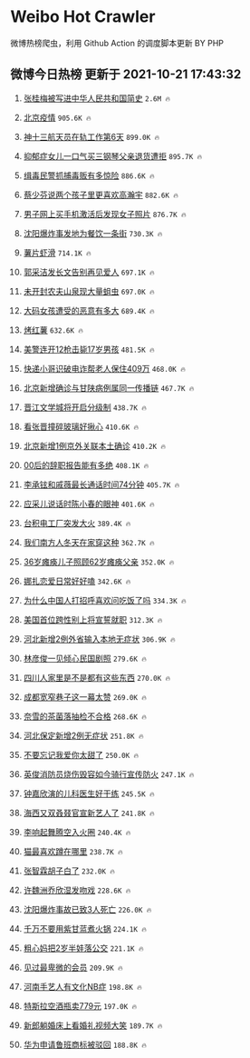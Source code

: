# Weibo Hot Crawler 



微博热榜爬虫，利用 Github Action 的调度脚本更新 BY PHP 


## 微博今日热榜 更新于 2021-10-21 17:43:32 
1. [张桂梅被写进中华人民共和国简史](https://s.weibo.com/weibo?q=%23%E5%BC%A0%E6%A1%82%E6%A2%85%E8%A2%AB%E5%86%99%E8%BF%9B%E4%B8%AD%E5%8D%8E%E4%BA%BA%E6%B0%91%E5%85%B1%E5%92%8C%E5%9B%BD%E7%AE%80%E5%8F%B2%23&Refer=top) `2.6M 🔥` 

1. [北京疫情](https://s.weibo.com/weibo?q=%E5%8C%97%E4%BA%AC%E7%96%AB%E6%83%85&Refer=top) `905.6K 🔥` 

1. [神十三航天员在轨工作第6天](https://s.weibo.com/weibo?q=%23%E7%A5%9E%E5%8D%81%E4%B8%89%E8%88%AA%E5%A4%A9%E5%91%98%E5%9C%A8%E8%BD%A8%E5%B7%A5%E4%BD%9C%E7%AC%AC6%E5%A4%A9%23&Refer=top) `899.0K 🔥` 

1. [抑郁症女儿一口气买三钢琴父亲退货遭拒](https://s.weibo.com/weibo?q=%23%E6%8A%91%E9%83%81%E7%97%87%E5%A5%B3%E5%84%BF%E4%B8%80%E5%8F%A3%E6%B0%94%E4%B9%B0%E4%B8%89%E9%92%A2%E7%90%B4%E7%88%B6%E4%BA%B2%E9%80%80%E8%B4%A7%E9%81%AD%E6%8B%92%23&Refer=top) `895.7K 🔥` 

1. [缉毒民警抓捕毒贩有多惊险](https://s.weibo.com/weibo?q=%23%E7%BC%89%E6%AF%92%E6%B0%91%E8%AD%A6%E6%8A%93%E6%8D%95%E6%AF%92%E8%B4%A9%E6%9C%89%E5%A4%9A%E6%83%8A%E9%99%A9%23&Refer=top) `886.6K 🔥` 

1. [蔡少芬说两个孩子里更喜欢高瀚宇](https://s.weibo.com/weibo?q=%23%E8%94%A1%E5%B0%91%E8%8A%AC%E8%AF%B4%E4%B8%A4%E4%B8%AA%E5%AD%A9%E5%AD%90%E9%87%8C%E6%9B%B4%E5%96%9C%E6%AC%A2%E9%AB%98%E7%80%9A%E5%AE%87%23&Refer=top) `882.6K 🔥` 

1. [男子网上买手机激活后发现女子照片](https://s.weibo.com/weibo?q=%23%E7%94%B7%E5%AD%90%E7%BD%91%E4%B8%8A%E4%B9%B0%E6%89%8B%E6%9C%BA%E6%BF%80%E6%B4%BB%E5%90%8E%E5%8F%91%E7%8E%B0%E5%A5%B3%E5%AD%90%E7%85%A7%E7%89%87%23&Refer=top) `876.7K 🔥` 

1. [沈阳爆炸事发地为餐饮一条街](https://s.weibo.com/weibo?q=%23%E6%B2%88%E9%98%B3%E7%88%86%E7%82%B8%E4%BA%8B%E5%8F%91%E5%9C%B0%E4%B8%BA%E9%A4%90%E9%A5%AE%E4%B8%80%E6%9D%A1%E8%A1%97%23&Refer=top) `730.3K 🔥` 

1. [薯片虾滑](https://s.weibo.com/weibo?q=%23%E8%96%AF%E7%89%87%E8%99%BE%E6%BB%91%23&Refer=top) `714.1K 🔥` 

1. [郭采洁发长文告别再见爱人](https://s.weibo.com/weibo?q=%23%E9%83%AD%E9%87%87%E6%B4%81%E5%8F%91%E9%95%BF%E6%96%87%E5%91%8A%E5%88%AB%E5%86%8D%E8%A7%81%E7%88%B1%E4%BA%BA%23&Refer=top) `697.1K 🔥` 

1. [未开封农夫山泉现大量蛆虫](https://s.weibo.com/weibo?q=%23%E6%9C%AA%E5%BC%80%E5%B0%81%E5%86%9C%E5%A4%AB%E5%B1%B1%E6%B3%89%E7%8E%B0%E5%A4%A7%E9%87%8F%E8%9B%86%E8%99%AB%23&Refer=top) `697.0K 🔥` 

1. [大码女孩遭受的恶意有多大](https://s.weibo.com/weibo?q=%23%E5%A4%A7%E7%A0%81%E5%A5%B3%E5%AD%A9%E9%81%AD%E5%8F%97%E7%9A%84%E6%81%B6%E6%84%8F%E6%9C%89%E5%A4%9A%E5%A4%A7%23&Refer=top) `689.4K 🔥` 

1. [烤红薯](https://s.weibo.com/weibo?q=%E7%83%A4%E7%BA%A2%E8%96%AF&Refer=top) `632.6K 🔥` 

1. [美警连开12枪击毙17岁男孩](https://s.weibo.com/weibo?q=%23%E7%BE%8E%E8%AD%A6%E8%BF%9E%E5%BC%8012%E6%9E%AA%E5%87%BB%E6%AF%9917%E5%B2%81%E7%94%B7%E5%AD%A9%23&Refer=top) `481.5K 🔥` 

1. [快递小哥识破电诈帮老人保住409万](https://s.weibo.com/weibo?q=%23%E5%BF%AB%E9%80%92%E5%B0%8F%E5%93%A5%E8%AF%86%E7%A0%B4%E7%94%B5%E8%AF%88%E5%B8%AE%E8%80%81%E4%BA%BA%E4%BF%9D%E4%BD%8F409%E4%B8%87%23&Refer=top) `468.0K 🔥` 

1. [北京新增确诊与甘陕病例属同一传播链](https://s.weibo.com/weibo?q=%23%E5%8C%97%E4%BA%AC%E6%96%B0%E5%A2%9E%E7%A1%AE%E8%AF%8A%E4%B8%8E%E7%94%98%E9%99%95%E7%97%85%E4%BE%8B%E5%B1%9E%E5%90%8C%E4%B8%80%E4%BC%A0%E6%92%AD%E9%93%BE%23&Refer=top) `467.7K 🔥` 

1. [晋江文学城将开启分级制](https://s.weibo.com/weibo?q=%23%E6%99%8B%E6%B1%9F%E6%96%87%E5%AD%A6%E5%9F%8E%E5%B0%86%E5%BC%80%E5%90%AF%E5%88%86%E7%BA%A7%E5%88%B6%23&Refer=top) `438.7K 🔥` 

1. [看张晋撞碎玻璃好揪心](https://s.weibo.com/weibo?q=%23%E7%9C%8B%E5%BC%A0%E6%99%8B%E6%92%9E%E7%A2%8E%E7%8E%BB%E7%92%83%E5%A5%BD%E6%8F%AA%E5%BF%83%23&Refer=top) `410.6K 🔥` 

1. [北京新增1例京外关联本土确诊](https://s.weibo.com/weibo?q=%23%E5%8C%97%E4%BA%AC%E6%96%B0%E5%A2%9E1%E4%BE%8B%E4%BA%AC%E5%A4%96%E5%85%B3%E8%81%94%E6%9C%AC%E5%9C%9F%E7%A1%AE%E8%AF%8A%23&Refer=top) `410.2K 🔥` 

1. [00后的辞职报告能有多绝](https://s.weibo.com/weibo?q=%2300%E5%90%8E%E7%9A%84%E8%BE%9E%E8%81%8C%E6%8A%A5%E5%91%8A%E8%83%BD%E6%9C%89%E5%A4%9A%E7%BB%9D%23&Refer=top) `408.1K 🔥` 

1. [李承铉和戚薇最长通话时间74分钟](https://s.weibo.com/weibo?q=%23%E6%9D%8E%E6%89%BF%E9%93%89%E5%92%8C%E6%88%9A%E8%96%87%E6%9C%80%E9%95%BF%E9%80%9A%E8%AF%9D%E6%97%B6%E9%97%B474%E5%88%86%E9%92%9F%23&Refer=top) `405.7K 🔥` 

1. [应采儿说话时陈小春的眼神](https://s.weibo.com/weibo?q=%23%E5%BA%94%E9%87%87%E5%84%BF%E8%AF%B4%E8%AF%9D%E6%97%B6%E9%99%88%E5%B0%8F%E6%98%A5%E7%9A%84%E7%9C%BC%E7%A5%9E%23&Refer=top) `401.6K 🔥` 

1. [台积电工厂突发大火](https://s.weibo.com/weibo?q=%23%E5%8F%B0%E7%A7%AF%E7%94%B5%E5%B7%A5%E5%8E%82%E7%AA%81%E5%8F%91%E5%A4%A7%E7%81%AB%23&Refer=top) `389.4K 🔥` 

1. [我们南方人冬天在家穿这种](https://s.weibo.com/weibo?q=%23%E6%88%91%E4%BB%AC%E5%8D%97%E6%96%B9%E4%BA%BA%E5%86%AC%E5%A4%A9%E5%9C%A8%E5%AE%B6%E7%A9%BF%E8%BF%99%E7%A7%8D%23&Refer=top) `362.7K 🔥` 

1. [36岁瘫痪儿子照顾62岁瘫痪父亲](https://s.weibo.com/weibo?q=%2336%E5%B2%81%E7%98%AB%E7%97%AA%E5%84%BF%E5%AD%90%E7%85%A7%E9%A1%BE62%E5%B2%81%E7%98%AB%E7%97%AA%E7%88%B6%E4%BA%B2%23&Refer=top) `352.0K 🔥` 

1. [娜扎恋爱日常好好嗑](https://s.weibo.com/weibo?q=%23%E5%A8%9C%E6%89%8E%E6%81%8B%E7%88%B1%E6%97%A5%E5%B8%B8%E5%A5%BD%E5%A5%BD%E5%97%91%23&Refer=top) `342.6K 🔥` 

1. [为什么中国人打招呼喜欢问吃饭了吗](https://s.weibo.com/weibo?q=%23%E4%B8%BA%E4%BB%80%E4%B9%88%E4%B8%AD%E5%9B%BD%E4%BA%BA%E6%89%93%E6%8B%9B%E5%91%BC%E5%96%9C%E6%AC%A2%E9%97%AE%E5%90%83%E9%A5%AD%E4%BA%86%E5%90%97%23&Refer=top) `334.3K 🔥` 

1. [美国首位跨性别上将宣誓就职](https://s.weibo.com/weibo?q=%23%E7%BE%8E%E5%9B%BD%E9%A6%96%E4%BD%8D%E8%B7%A8%E6%80%A7%E5%88%AB%E4%B8%8A%E5%B0%86%E5%AE%A3%E8%AA%93%E5%B0%B1%E8%81%8C%23&Refer=top) `312.3K 🔥` 

1. [河北新增2例外省输入本地无症状](https://s.weibo.com/weibo?q=%23%E6%B2%B3%E5%8C%97%E6%96%B0%E5%A2%9E2%E4%BE%8B%E5%A4%96%E7%9C%81%E8%BE%93%E5%85%A5%E6%9C%AC%E5%9C%B0%E6%97%A0%E7%97%87%E7%8A%B6%23&Refer=top) `306.9K 🔥` 

1. [林彦俊一见倾心民国剧照](https://s.weibo.com/weibo?q=%23%E6%9E%97%E5%BD%A6%E4%BF%8A%E4%B8%80%E8%A7%81%E5%80%BE%E5%BF%83%E6%B0%91%E5%9B%BD%E5%89%A7%E7%85%A7%23&Refer=top) `279.6K 🔥` 

1. [四川人家里是不是都有这些东西](https://s.weibo.com/weibo?q=%23%E5%9B%9B%E5%B7%9D%E4%BA%BA%E5%AE%B6%E9%87%8C%E6%98%AF%E4%B8%8D%E6%98%AF%E9%83%BD%E6%9C%89%E8%BF%99%E4%BA%9B%E4%B8%9C%E8%A5%BF%23&Refer=top) `270.0K 🔥` 

1. [成都宽窄巷子这一幕太赞](https://s.weibo.com/weibo?q=%23%E6%88%90%E9%83%BD%E5%AE%BD%E7%AA%84%E5%B7%B7%E5%AD%90%E8%BF%99%E4%B8%80%E5%B9%95%E5%A4%AA%E8%B5%9E%23&Refer=top) `269.0K 🔥` 

1. [奈雪的茶菌落抽检不合格](https://s.weibo.com/weibo?q=%23%E5%A5%88%E9%9B%AA%E7%9A%84%E8%8C%B6%E8%8F%8C%E8%90%BD%E6%8A%BD%E6%A3%80%E4%B8%8D%E5%90%88%E6%A0%BC%23&Refer=top) `268.6K 🔥` 

1. [河北保定新增2例无症状](https://s.weibo.com/weibo?q=%23%E6%B2%B3%E5%8C%97%E4%BF%9D%E5%AE%9A%E6%96%B0%E5%A2%9E2%E4%BE%8B%E6%97%A0%E7%97%87%E7%8A%B6%23&Refer=top) `251.8K 🔥` 

1. [不要忘记我爱你太甜了](https://s.weibo.com/weibo?q=%23%E4%B8%8D%E8%A6%81%E5%BF%98%E8%AE%B0%E6%88%91%E7%88%B1%E4%BD%A0%E5%A4%AA%E7%94%9C%E4%BA%86%23&Refer=top) `250.0K 🔥` 

1. [英俊消防员烧伤毁容如今骑行宣传防火](https://s.weibo.com/weibo?q=%23%E8%8B%B1%E4%BF%8A%E6%B6%88%E9%98%B2%E5%91%98%E7%83%A7%E4%BC%A4%E6%AF%81%E5%AE%B9%E5%A6%82%E4%BB%8A%E9%AA%91%E8%A1%8C%E5%AE%A3%E4%BC%A0%E9%98%B2%E7%81%AB%23&Refer=top) `247.1K 🔥` 

1. [钟嘉欣演的儿科医生好干练](https://s.weibo.com/weibo?q=%23%E9%92%9F%E5%98%89%E6%AC%A3%E6%BC%94%E7%9A%84%E5%84%BF%E7%A7%91%E5%8C%BB%E7%94%9F%E5%A5%BD%E5%B9%B2%E7%BB%83%23&Refer=top) `245.5K 🔥` 

1. [海西又双叒叕官宣新艺人了](https://s.weibo.com/weibo?q=%23%E6%B5%B7%E8%A5%BF%E5%8F%88%E5%8F%8C%E5%8F%92%E5%8F%95%E5%AE%98%E5%AE%A3%E6%96%B0%E8%89%BA%E4%BA%BA%E4%BA%86%23&Refer=top) `241.8K 🔥` 

1. [李响起舞腾空入火圈](https://s.weibo.com/weibo?q=%23%E6%9D%8E%E5%93%8D%E8%B5%B7%E8%88%9E%E8%85%BE%E7%A9%BA%E5%85%A5%E7%81%AB%E5%9C%88%23&Refer=top) `240.4K 🔥` 

1. [猫最喜欢蹲在哪里](https://s.weibo.com/weibo?q=%23%E7%8C%AB%E6%9C%80%E5%96%9C%E6%AC%A2%E8%B9%B2%E5%9C%A8%E5%93%AA%E9%87%8C%23&Refer=top) `238.7K 🔥` 

1. [张智霖胡子白了](https://s.weibo.com/weibo?q=%23%E5%BC%A0%E6%99%BA%E9%9C%96%E8%83%A1%E5%AD%90%E7%99%BD%E4%BA%86%23&Refer=top) `232.0K 🔥` 

1. [许魏洲乔欣湿发吻戏](https://s.weibo.com/weibo?q=%23%E8%AE%B8%E9%AD%8F%E6%B4%B2%E4%B9%94%E6%AC%A3%E6%B9%BF%E5%8F%91%E5%90%BB%E6%88%8F%23&Refer=top) `228.6K 🔥` 

1. [沈阳爆炸事故已致3人死亡](https://s.weibo.com/weibo?q=%23%E6%B2%88%E9%98%B3%E7%88%86%E7%82%B8%E4%BA%8B%E6%95%85%E5%B7%B2%E8%87%B43%E4%BA%BA%E6%AD%BB%E4%BA%A1%23&Refer=top) `226.0K 🔥` 

1. [千万不要用紫甘蓝煮火锅](https://s.weibo.com/weibo?q=%23%E5%8D%83%E4%B8%87%E4%B8%8D%E8%A6%81%E7%94%A8%E7%B4%AB%E7%94%98%E8%93%9D%E7%85%AE%E7%81%AB%E9%94%85%23&Refer=top) `224.1K 🔥` 

1. [粗心妈把2岁半娃落公交](https://s.weibo.com/weibo?q=%23%E7%B2%97%E5%BF%83%E5%A6%88%E6%8A%8A2%E5%B2%81%E5%8D%8A%E5%A8%83%E8%90%BD%E5%85%AC%E4%BA%A4%23&Refer=top) `221.1K 🔥` 

1. [见过最卑微的会员](https://s.weibo.com/weibo?q=%23%E8%A7%81%E8%BF%87%E6%9C%80%E5%8D%91%E5%BE%AE%E7%9A%84%E4%BC%9A%E5%91%98%23&Refer=top) `209.9K 🔥` 

1. [河南手艺人有文化NB症](https://s.weibo.com/weibo?q=%23%E6%B2%B3%E5%8D%97%E6%89%8B%E8%89%BA%E4%BA%BA%E6%9C%89%E6%96%87%E5%8C%96NB%E7%97%87%23&Refer=top) `198.8K 🔥` 

1. [特斯拉空酒瓶卖779元](https://s.weibo.com/weibo?q=%23%E7%89%B9%E6%96%AF%E6%8B%89%E7%A9%BA%E9%85%92%E7%93%B6%E5%8D%96779%E5%85%83%23&Refer=top) `197.0K 🔥` 

1. [新郎躺婚床上看婚礼视频大笑](https://s.weibo.com/weibo?q=%23%E6%96%B0%E9%83%8E%E8%BA%BA%E5%A9%9A%E5%BA%8A%E4%B8%8A%E7%9C%8B%E5%A9%9A%E7%A4%BC%E8%A7%86%E9%A2%91%E5%A4%A7%E7%AC%91%23&Refer=top) `189.7K 🔥` 

1. [华为申请鲁班商标被驳回](https://s.weibo.com/weibo?q=%23%E5%8D%8E%E4%B8%BA%E7%94%B3%E8%AF%B7%E9%B2%81%E7%8F%AD%E5%95%86%E6%A0%87%E8%A2%AB%E9%A9%B3%E5%9B%9E%23&Refer=top) `188.8K 🔥` 

